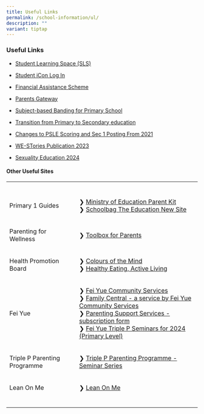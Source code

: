 ```yaml
---
title: Useful Links
permalink: /school-information/ul/
description: ""
variant: tiptap
---
```

<h3>Useful Links</h3>
<ul data-tight="true" class="tight">
<li>
<p><a href="https://vle.learning.moe.edu.sg/login" rel="noopener noreferrer nofollow" target="_blank">Student Learning Space (SLS)</a>
</p>
</li>
<li>
<p><a href="https://workspace.google.com/dashboard" rel="noopener noreferrer nofollow" target="_blank">Student iCon Log In</a>
</p>
</li>
<li>
<p><a href="https://www.moe.gov.sg/financial-matters/financial-assistance" rel="noopener noreferrer nofollow" target="_blank">Financial Assistance Scheme</a>
</p>
</li>
<li>
<p><a href="https://pg.moe.edu.sg/" rel="noopener noreferrer nofollow" target="_blank">Parents Gateway</a>
</p>
</li>
<li>
<p><a href="https://www.moe.gov.sg/primary/curriculum/subject-based-banding" rel="noopener noreferrer nofollow" target="_blank">Subject-based Banding for Primary School</a>
</p>
</li>
<li>
<p><a href="https://www.moe.gov.sg/secondary/transition-to-secondary" rel="noopener noreferrer nofollow" target="_blank">Transition from Primary to Secondary education</a>
</p>
</li>
<li>
<p><a href="https://www.moe.gov.sg/microsites/psle-fsbb/psle/main.html" rel="noopener noreferrer nofollow" target="_blank">Changes to PSLE Scoring and Sec 1 Posting From 2021</a>
</p>
</li>
<li>
<p><a href="https://online.fliphtml5.com/obrr/qkde/#p=1" rel="noopener noreferrer nofollow" target="_blank">WE-STories Publication 2023</a>
</p>
</li>
<li>
<p><a href="https://www.beaconpri.moe.edu.sg/character-n-citizenship/ccec/" rel="noopener noreferrer nofollow" target="_blank">Sexuality Education 2024</a>
</p>
</li>
</ul>
<h4>Other Useful Sites</h4>
<table style="minWidth: 50px">
<colgroup>
<col>
<col>
</colgroup>
<tbody>
<tr>
<th rowspan="1" colspan="1">
<p></p>
</th>
<th rowspan="1" colspan="1">
<p></p>
</th>
</tr>
<tr>
<td rowspan="1" colspan="1">
<p>Primary 1 Guides</p>
</td>
<td rowspan="1" colspan="1">
<p>❯ <a href="https://www.moe.gov.sg/parentkit" rel="noopener noreferrer nofollow" target="_blank">Ministry of Education Parent Kit</a> 
<br>❯ <a href="https://www.schoolbag.edu.sg/" rel="noopener noreferrer nofollow" target="_blank">Schoolbag The Education New Site</a>
</p>
</td>
</tr>
<tr>
<td rowspan="1" colspan="1">
<p>Parenting for Wellness</p>
</td>
<td rowspan="1" colspan="1">
<p>❯ <a href="/files/pfw_toolbox_for_parents.pdf" rel="noopener nofollow" target="_blank">Toolbox for Parents</a>
</p>
</td>
</tr>
<tr>
<td rowspan="1" colspan="1">
<p>Health Promotion Board</p>
</td>
<td rowspan="1" colspan="1">
<p>❯ <a href="https://www.healthhub.sg/programmes/183/parent-hub/activities-workshops-parents/cotm-one" rel="noopener noreferrer nofollow" target="_blank">Colours of the Mind</a> 
<br>❯ <a href="https://www.healthhub.sg/programmes/183/parent-hub/activities-workshops-parents/healthy-eating-active-living" rel="noopener noreferrer nofollow" target="_blank">Healthy Eating, Active Living</a>
</p>
</td>
</tr>
<tr>
<td rowspan="1" colspan="1">
<p>Fei Yue</p>
</td>
<td rowspan="1" colspan="1">
<p>❯ <a href="https://www.fycs.org/" rel="noopener noreferrer nofollow" target="_blank">Fei Yue Community Services</a> 
<br>❯ <a href="https://www.family-central.sg/" rel="noopener noreferrer nofollow" target="_blank">Family Central - a service by Fei Yue Community Services</a> 
<br>❯ <a href="https://forms.office.com/pages/responsepage.aspx?id=enp5W2h6KEyJkTbCaPjr60xXTovmoVVHr8HSB-0UwTtUMk81RjhRSTZSOUhFWEZTVUswQ0pNMlhDQS4u" rel="noopener noreferrer nofollow" target="_blank">Parenting Support Services - subscription form</a> 
<br>❯ <a href="/files/Primary_Triple_P_Calendar_2024.pdf" rel="noopener noreferrer nofollow" target="_blank">Fei Yue Triple P Seminars for 2024 (Primary Level)</a>
</p>
</td>
</tr>
<tr>
<td rowspan="1" colspan="1">
<p>Triple P Parenting Programme</p>
</td>
<td rowspan="1" colspan="1">
<p>❯ <a href="/files/Triple_P_Primary.pdf" rel="noopener noreferrer nofollow" target="_blank">Triple P Parenting Programme - Seminar Series</a>
</p>
</td>
</tr>
<tr>
<td rowspan="1" colspan="1">
<p>Lean On Me</p>
</td>
<td rowspan="1" colspan="1">
<p>❯ <a href="https://go.gov.sg/leanonme" rel="noopener noreferrer nofollow" target="_blank">Lean On Me</a>
</p>
</td>
</tr>
<tr>
<td rowspan="1" colspan="1">
<p></p>
</td>
<td rowspan="1" colspan="1">
<p></p>
</td>
</tr>
</tbody>
</table>
<p></p>